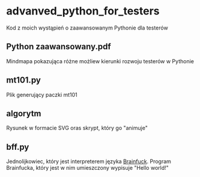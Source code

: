 # advanved_python_for_testers
Kod z moich wystąpień o zaawansowanym Pythonie dla testerów

## Python zaawansowany.pdf
Mindmapa pokazująca różne możliew kierunki rozwoju testerów w Pythonie

## mt101.py
Plik generujący paczki mt101

## algorytm
Rysunek w formacie SVG oras skrypt, który go "animuje"

## bff.py
Jednolijkowiec, który jest interpreterem języka [Brainfuck](https://pl.wikipedia.org/wiki/Brainfuck). Program Brainfucka, który jest w nim umieszczony wypisuje "Hello world!"
